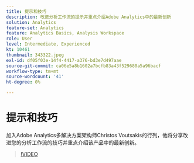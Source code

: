 ```yaml
---
title: 提示和技巧
description: 改进分析工作流的提示并重点介绍Adobe Analytics中的最新创新
solution: Analytics
feature-set: Analytics
feature: Analytics Basics, Analysis Workspace
role: User
level: Intermediate, Experienced
kt: 10461
thumbnail: 343322.jpeg
exl-id: df05f03e-14f4-4417-a376-bd3e7d497aae
source-git-commit: ca06e5a8b1602a7bcfb83a43f529680a5a96bacf
workflow-type: tm+mt
source-wordcount: '41'
ht-degree: 0%

---
```


# 提示和技巧

加入Adobe Analytics多解决方案架构师Christos Voutsakis的行列，他将分享改进您的分析工作流的技巧并重点介绍该产品中的最新创新。

>[!VIDEO](https://video.tv.adobe.com/v/343322/?quality=12&learn=on)
